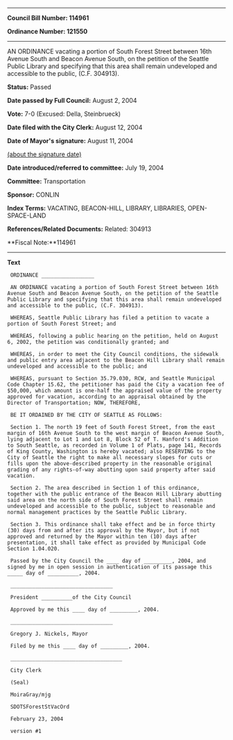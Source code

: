 

********

**Council Bill Number: 114961**
   
**Ordinance Number: 121550**
********

 AN ORDINANCE vacating a portion of South Forest Street between 16th Avenue South and Beacon Avenue South, on the petition of the Seattle Public Library and specifying that this area shall remain undeveloped and accessible to the public, (C.F. 304913).

**Status:** Passed
   
**Date passed by Full Council:** August 2, 2004
   
**Vote:** 7-0 (Excused: Della, Steinbrueck)
   
**Date filed with the City Clerk:** August 12, 2004
   
**Date of Mayor's signature:** August 11, 2004
   
[(about the signature date)](/~public/approvaldate.htm)
   
   
   
**Date introduced/referred to committee:** July 19, 2004
   
**Committee:** Transportation
   
**Sponsor:** CONLIN
   
   
**Index Terms:** VACATING, BEACON-HILL, LIBRARY, LIBRARIES, OPEN-SPACE-LAND

**References/Related Documents:** Related: 304913

**Fiscal Note:**114961

********

**Text**
   
```
 ORDINANCE _________________

 AN ORDINANCE vacating a portion of South Forest Street between 16th Avenue South and Beacon Avenue South, on the petition of the Seattle Public Library and specifying that this area shall remain undeveloped and accessible to the public, (C.F. 304913).

 WHEREAS, Seattle Public Library has filed a petition to vacate a portion of South Forest Street; and

 WHEREAS, following a public hearing on the petition, held on August 6, 2002, the petition was conditionally granted; and

 WHEREAS, in order to meet the City Council conditions, the sidewalk and public entry area adjacent to the Beacon Hill Library shall remain undeveloped and accessible to the public; and

 WHEREAS, pursuant to Section 35.79.030, RCW, and Seattle Municipal Code Chapter 15.62, the petitioner has paid the City a vacation fee of $50,000, which amount is one-half the appraised value of the property approved for vacation, according to an appraisal obtained by the Director of Transportation; NOW, THEREFORE,

 BE IT ORDAINED BY THE CITY OF SEATTLE AS FOLLOWS:

 Section 1. The north 19 feet of South Forest Street, from the east margin of 16th Avenue South to the west margin of Beacon Avenue South, lying adjacent to Lot 1 and Lot 8, Block 52 of T. Hanford's Addition to South Seattle, as recorded in Volume 1 of Plats, page 141, Records of King County, Washington is hereby vacated; also RESERVING to the City of Seattle the right to make all necessary slopes for cuts or fills upon the above-described property in the reasonable original grading of any rights-of-way abutting upon said property after said vacation.

 Section 2. The area described in Section 1 of this ordinance, together with the public entrance of the Beacon Hill Library abutting said area on the north side of South Forest Street shall remain undeveloped and accessible to the public, subject to reasonable and normal management practices by the Seattle Public Library.

 Section 3. This ordinance shall take effect and be in force thirty (30) days from and after its approval by the Mayor, but if not approved and returned by the Mayor within ten (10) days after presentation, it shall take effect as provided by Municipal Code Section 1.04.020.

 Passed by the City Council the ____ day of _________, 2004, and signed by me in open session in authentication of its passage this _____ day of __________, 2004.

 _________________________________

 President __________of the City Council

 Approved by me this ____ day of _________, 2004.

 _________________________________

 Gregory J. Nickels, Mayor

 Filed by me this ____ day of _________, 2004.

 ____________________________________

 City Clerk

 (Seal)

 MoiraGray/mjg

 SDOTSForestStVacOrd

 February 23, 2004

 version #1

```

